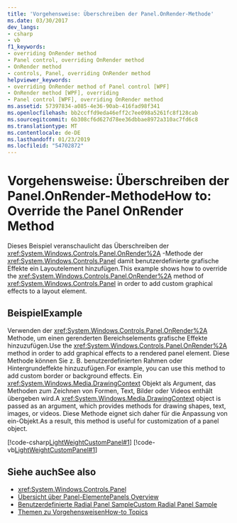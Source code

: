 ```yaml
---
title: 'Vorgehensweise: Überschreiben der Panel.OnRender-Methode'
ms.date: 03/30/2017
dev_langs:
- csharp
- vb
f1_keywords:
- overriding OnRender method
- Panel control, overriding OnRender method
- OnRender method
- controls, Panel, overriding OnRender method
helpviewer_keywords:
- overriding OnRender method of Panel control [WPF]
- OnRender method [WPF], overriding
- Panel control [WPF], overriding OnRender method
ms.assetid: 57397834-a085-4e36-90ab-416fad98f341
ms.openlocfilehash: bb2ccffd9eda46eff2c7ee098a5261fc8f128cab
ms.sourcegitcommit: 6b308cf6d627d78ee36dbbae8972a310ac7fd6c8
ms.translationtype: MT
ms.contentlocale: de-DE
ms.lasthandoff: 01/23/2019
ms.locfileid: "54702872"
---
```

# <a name="how-to-override-the-panel-onrender-method"></a><span data-ttu-id="dd22d-102">Vorgehensweise: Überschreiben der Panel.OnRender-Methode</span><span class="sxs-lookup"><span data-stu-id="dd22d-102">How to: Override the Panel OnRender Method</span></span>
<span data-ttu-id="dd22d-103">Dieses Beispiel veranschaulicht das Überschreiben der <xref:System.Windows.Controls.Panel.OnRender%2A> -Methode der <xref:System.Windows.Controls.Panel> damit benutzerdefinierte grafische Effekte ein Layoutelement hinzufügen.</span><span class="sxs-lookup"><span data-stu-id="dd22d-103">This example shows how to override the <xref:System.Windows.Controls.Panel.OnRender%2A> method of <xref:System.Windows.Controls.Panel> in order to add custom graphical effects to a layout element.</span></span>  
  
## <a name="example"></a><span data-ttu-id="dd22d-104">Beispiel</span><span class="sxs-lookup"><span data-stu-id="dd22d-104">Example</span></span>  
 <span data-ttu-id="dd22d-105">Verwenden der <xref:System.Windows.Controls.Panel.OnRender%2A> Methode, um einen gerenderten Bereichselements grafische Effekte hinzuzufügen.</span><span class="sxs-lookup"><span data-stu-id="dd22d-105">Use the <xref:System.Windows.Controls.Panel.OnRender%2A> method in order to add graphical effects to a rendered panel element.</span></span> <span data-ttu-id="dd22d-106">Diese Methode können Sie z. B. benutzerdefinierten Rahmen oder Hintergrundeffekte hinzuzufügen.</span><span class="sxs-lookup"><span data-stu-id="dd22d-106">For example, you can use this method to add custom border or background effects.</span></span> <span data-ttu-id="dd22d-107">Ein <xref:System.Windows.Media.DrawingContext> Objekt als Argument, das Methoden zum Zeichnen von Formen, Text, Bilder oder Videos enthält übergeben wird.</span><span class="sxs-lookup"><span data-stu-id="dd22d-107">A <xref:System.Windows.Media.DrawingContext> object is passed as an argument, which provides methods for drawing shapes, text, images, or videos.</span></span> <span data-ttu-id="dd22d-108">Diese Methode eignet sich daher für die Anpassung von ein-Objekt.</span><span class="sxs-lookup"><span data-stu-id="dd22d-108">As a result, this method is useful for customization of a panel object.</span></span>  
  
 [!code-csharp[LightWeightCustomPanel#1](../../../../samples/snippets/csharp/VS_Snippets_Wpf/LightWeightCustomPanel/CSharp/OffsetPanel.cs#1)]
 [!code-vb[LightWeightCustomPanel#1](../../../../samples/snippets/visualbasic/VS_Snippets_Wpf/LightWeightCustomPanel/visualbasic/offsetpanel.vb#1)]  
  
## <a name="see-also"></a><span data-ttu-id="dd22d-109">Siehe auch</span><span class="sxs-lookup"><span data-stu-id="dd22d-109">See also</span></span>
- <xref:System.Windows.Controls.Panel>
- [<span data-ttu-id="dd22d-110">Übersicht über Panel-Elemente</span><span class="sxs-lookup"><span data-stu-id="dd22d-110">Panels Overview</span></span>](../../../../docs/framework/wpf/controls/panels-overview.md)
- [<span data-ttu-id="dd22d-111">Benutzerdefinierte Radial Panel Sample</span><span class="sxs-lookup"><span data-stu-id="dd22d-111">Custom Radial Panel Sample</span></span>](https://go.microsoft.com/fwlink/?LinkID=159982)
- [<span data-ttu-id="dd22d-112">Themen zu Vorgehensweisen</span><span class="sxs-lookup"><span data-stu-id="dd22d-112">How-to Topics</span></span>](../../../../docs/framework/wpf/controls/panel-how-to-topics.md)
